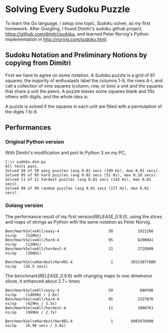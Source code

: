 # Solving Every Sudoku Puzzle
To learn the Go language, I setup one topic, Sudoku solver, as my first homework. After Googling, I found Dimitri's sudoku github project, https://github.com/dimitri/sudoku, and learned Peter Norvig's Python implementation in http://norvig.com/sudoku.html.


## Sudoku Notation and Preliminary Notions by copying from Dimitri

First we have to agree on some notation. A Sudoku puzzle is a grid of 81 squares; the majority of enthusiasts label the columns 1-9, the rows A-I, and call a collection of nine squares (column, row, or box) a unit and the squares that share a unit the peers. A puzzle leaves some squares blank and fills others with digits, and the whole idea is:

  A puzzle is solved if the squares in each unit are filled with a
  permutation of the digits 1 to 9.

## Performances

### Original Python version

With Dimitri's modification and port to Python 3 on my PC,

    C:\> sudoku.dim.py
    All tests pass.
    Solved 50 of 50 easy puzzles (avg 0.01 secs (199 Hz), max 0.01 secs).
    Solved 95 of 95 hard puzzles (avg 0.02 secs (51 Hz), max 0.10 secs).
    Solved 11 of 11 hardest puzzles (avg 0.01 secs (143 Hz), max 0.01 secs).
    Solved 99 of 99 random puzzles (avg 0.01 secs (177 Hz), max 0.01 secs).

### Golang version

The performance result of my first version(RELEASE_0.9.0), using the slices and maps of strings as Python with the same notation as Peter Norvig.

	BenchmarkSolveAll/easy-4                      50           1921266 ns/op	(520Hz)
	BenchmarkSolveAll/hard-4                      95           8290041 ns/op	(120Hz)
	BenchmarkSolveAll/hardest-4                   11           2728909 ns/op	(366Hz)

	BenchmarkSolveHardest/Hard01-4                 1        26523877800 ns/op	(26.5 secs)

The benchmark(RELEASE_0.9.6) with changing maps to one dimension slices, it enhanced about 2.7+ times

	BenchmarkSolveAll/easy-4                      50            680506 ns/op	(1469Hz / 2.8x)
	BenchmarkSolveAll/hard-4                      95           2327876 ns/op	(429Hz / 3.5x)
	BenchmarkSolveAll/hardest-4                   11           1000763 ns/op	(999Hz / 2.7x)

	BenchmarkSolveHardest/Hard01-4                 1        6983976900 ns/op    (6.98 secs / 3.8x)